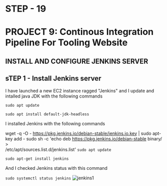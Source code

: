 # STEP - 19
# PROJECT 9: Continous Integration Pipeline For Tooling Website

## INSTALL AND CONFIGURE JENKINS SERVER
## sTEP 1 - Install Jenkins server
I have launched a new EC2 instance ragged "Jenkins" and I update and intalled java JDK with the following commands

`sudo apt update`

`sudo apt install default-jdk-headless`

I installed Jenkins with the following commands

wget -q -O - https://pkg.jenkins.io/debian-stable/jenkins.io.key | sudo apt-key add -
sudo sh -c 'echo deb https://pkg.jenkins.io/debian-stable binary/ > \
    /etc/apt/sources.list.d/jenkins.list'
`sudo apt update`

`sudo apt-get install jenkins`

And I checked Jenkins status with this command

`sudo systemctl status jenkins`
![jenkins1](https://user-images.githubusercontent.com/34573768/160190596-c213f4b3-199f-48d3-86ba-9b79aff500ea.jpg)